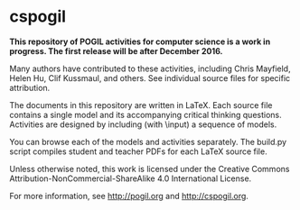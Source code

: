 # cspogil

**This repository of POGIL activities for computer science is a work in progress. The first release will be after December 2016.**

Many authors have contributed to these activities, including Chris Mayfield, Helen Hu, Clif Kussmaul, and others. See individual source files for specific attribution.

The documents in this repository are written in LaTeX. Each source file contains a single model and its accompanying critical thinking questions. Activities are designed by including (with \input) a sequence of models.

You can browse each of the models and activities separately. The build.py script compiles student and teacher PDFs for each LaTeX source file.

Unless otherwise noted, this work is licensed under the Creative Commons Attribution-NonCommercial-ShareAlike 4.0 International License.

For more information, see http://pogil.org and http://cspogil.org.
